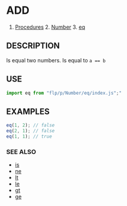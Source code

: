 # ADD

1. [Procedures](../README.md)
    2. [Number](../README.md)
        3. [eq](./README.md)

## DESCRIPTION

Is equal two numbers. Is equal to `a == b`


## USE

```javascript
import eq from "flp/p/Number/eq/index.js";"
```

## EXAMPLES

```javascript
eq(1, 2); // false
eq(2, 1); // false
eq(1, 1); // true
```

### SEE ALSO

- [is](../is/README.md)
- [ne](../ne/README.md)
- [lt](../lt/README.md)
- [le](../le/README.md)
- [gt](../gt/README.md)
- [ge](../ge/README.md)
